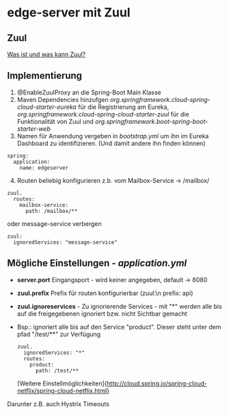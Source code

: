 # edge-server mit Zuul


## Zuul

[Was ist und was kann Zuul?](http://techblog.netflix.com/2013/06/announcing-zuul-edge-service-in-cloud.html) 

## Implementierung
1. @EnableZuulProxy an die Spring-Boot Main Klasse
2. Maven Dependencies hinzufgen *org.springframework.cloud-spring-cloud-starter-eureka* für die Registrierung am Eureka, *org.springframework.cloud-spring-cloud-starter-zuul* für die Funktionalität von Zuul und *org.springframework.boot-spring-boot-starter-web*
3. Namen für Anwendung vergeben in *bootstrap.yml* um ihn im Eureka Dashboard zu identifizieren. (Und damit andere ihn finden können)
  
  ```
  spring:
    application:
      name: edgeserver
  ```
4. Routen beliebig konfigurieren z.b. vom Mailbox-Service -> /mailbox/
  
  ```
  zuul.
    routes:
      mailbox-service:
        path: /mailbox/**
  ```
  oder message-service verbergen
  
  ```
  zuul:
    ignoredServices: "message-service"
  ``` 


## Mögliche Einstellungen - *application.yml*
- **server.port** Eingangsport - wird keiner angegeben, default -> 8080
- **zuul.prefix** Prefix für routen konfigurierbar (zuul:\n  prefix: api)
- **zuul.ignoreservices** -  Zu ignorierende Services - mit "*" werden alle bis auf die freigegebenen ignoriert bzw. nicht Sichtbar gemacht
- Bsp.: ignoriert alle bis auf den Service "product". Dieser steht unter dem pfad "/test/\*\*" zur Verfügung

  ```
  zuul.
    ignoredServices: "*"
    routes:
      product:
        path: /test/**
  ```
  
  [Weitere Einstellmöglichkeiten]{http://cloud.spring.io/spring-cloud-netflix/spring-cloud-netflix.html}

Darunter z.B. auch Hystrix Timeouts
